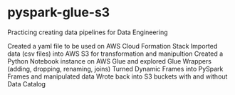 # pyspark-glue-s3
Practicing creating data pipelines for Data Engineering

Created a yaml file to be used on AWS Cloud Formation Stack
Imported data (csv files) into AWS S3 for transformation and manipultion
Created a Python Notebook instance on AWS Glue and explored Glue Wrappers (adding, dropping, renaming, joins)
Turned Dynamic Frames into PySpark Frames and manipulated data
Wrote back into S3 buckets with and without Data Catalog
